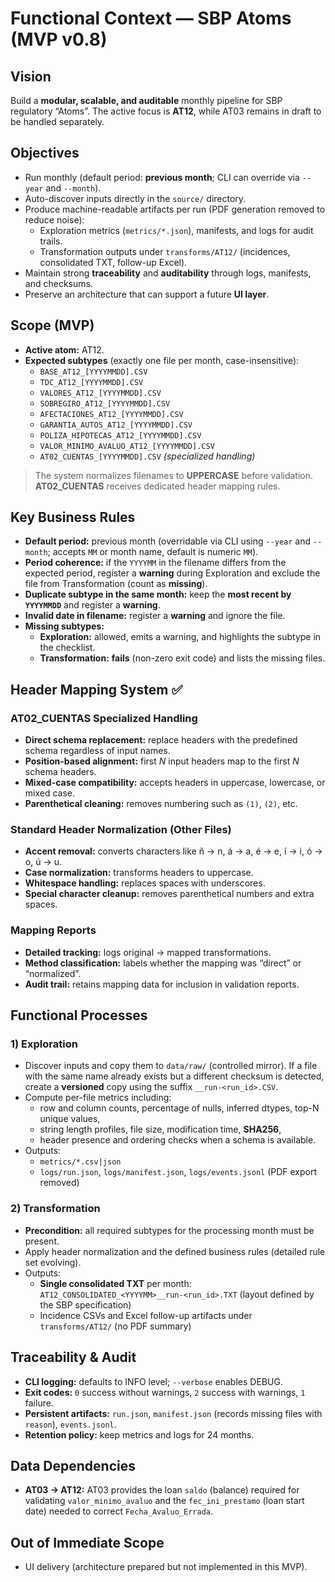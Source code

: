 # Functional Context — SBP Atoms (MVP v0.8)

## Vision
Build a **modular, scalable, and auditable** monthly pipeline for SBP regulatory “Atoms”. The active focus is **AT12**, while AT03 remains in draft to be handled separately.

## Objectives
- Run monthly (default period: **previous month**; CLI can override via `--year` and `--month`).
- Auto-discover inputs directly in the `source/` directory.
- Produce machine-readable artifacts per run (PDF generation removed to reduce noise):
  - Exploration metrics (`metrics/*.json`), manifests, and logs for audit trails.
  - Transformation outputs under `transforms/AT12/` (incidences, consolidated TXT, follow-up Excel).
- Maintain strong **traceability** and **auditability** through logs, manifests, and checksums.
- Preserve an architecture that can support a future **UI layer**.

## Scope (MVP)
- **Active atom:** AT12.
- **Expected subtypes** (exactly one file per month, case-insensitive):
  - `BASE_AT12_[YYYYMMDD].CSV`
  - `TDC_AT12_[YYYYMMDD].CSV`
  - `VALORES_AT12_[YYYYMMDD].CSV`
  - `SOBREGIRO_AT12_[YYYYMMDD].CSV`
  - `AFECTACIONES_AT12_[YYYYMMDD].CSV`
  - `GARANTIA_AUTOS_AT12_[YYYYMMDD].CSV`
  - `POLIZA_HIPOTECAS_AT12_[YYYYMMDD].CSV`
  - `VALOR_MINIMO_AVALUO_AT12_[YYYYMMDD].CSV`
  - `AT02_CUENTAS_[YYYYMMDD].CSV` *(specialized handling)*

> The system normalizes filenames to **UPPERCASE** before validation.
> **AT02_CUENTAS** receives dedicated header mapping rules.

## Key Business Rules
- **Default period:** previous month (overridable via CLI using `--year` and `--month`; accepts `MM` or month name, default is numeric `MM`).
- **Period coherence:** if the `YYYYMM` in the filename differs from the expected period, register a **warning** during Exploration and exclude the file from Transformation (count as **missing**).
- **Duplicate subtype in the same month:** keep the **most recent by `YYYYMMDD`** and register a **warning**.
- **Invalid date in filename:** register a **warning** and ignore the file.
- **Missing subtypes:**
  - **Exploration:** allowed, emits a warning, and highlights the subtype in the checklist.
  - **Transformation:** **fails** (non-zero exit code) and lists the missing files.

## Header Mapping System ✅

### AT02_CUENTAS Specialized Handling
- **Direct schema replacement:** replace headers with the predefined schema regardless of input names.
- **Position-based alignment:** first *N* input headers map to the first *N* schema headers.
- **Mixed-case compatibility:** accepts headers in uppercase, lowercase, or mixed case.
- **Parenthetical cleaning:** removes numbering such as `(1)`, `(2)`, etc.

### Standard Header Normalization (Other Files)
- **Accent removal:** converts characters like ñ → n, á → a, é → e, í → i, ó → o, ú → u.
- **Case normalization:** transforms headers to uppercase.
- **Whitespace handling:** replaces spaces with underscores.
- **Special character cleanup:** removes parenthetical numbers and extra spaces.

### Mapping Reports
- **Detailed tracking:** logs original → mapped transformations.
- **Method classification:** labels whether the mapping was “direct” or “normalized”.
- **Audit trail:** retains mapping data for inclusion in validation reports.

## Functional Processes

### 1) Exploration
- Discover inputs and copy them to `data/raw/` (controlled mirror). If a file with the same name already exists but a different checksum is detected, create a **versioned** copy using the suffix `__run-<run_id>.CSV`.
- Compute per-file metrics including:
  - row and column counts, percentage of nulls, inferred dtypes, top-N unique values,
  - string length profiles, file size, modification time, **SHA256**,
  - header presence and ordering checks when a schema is available.
- Outputs:
  - `metrics/*.csv|json`
  - `logs/run.json`, `logs/manifest.json`, `logs/events.jsonl` (PDF export removed)

### 2) Transformation
- **Precondition:** all required subtypes for the processing month must be present.
- Apply header normalization and the defined business rules (detailed rule set evolving).
- Outputs:
  - **Single consolidated TXT** per month: `AT12_CONSOLIDATED_<YYYYMM>__run-<run_id>.TXT` (layout defined by the SBP specification)
  - Incidence CSVs and Excel follow-up artifacts under `transforms/AT12/` (no PDF summary)

## Traceability & Audit
- **CLI logging:** defaults to INFO level; `--verbose` enables DEBUG.
- **Exit codes:** `0` success without warnings, `2` success with warnings, `1` failure.
- **Persistent artifacts:** `run.json`, `manifest.json` (records missing files with `reason`), `events.jsonl`.
- **Retention policy:** keep metrics and logs for 24 months.

## Data Dependencies
- **AT03 → AT12:** AT03 provides the loan `saldo` (balance) required for validating `valor_minimo_avaluo` and the `fec_ini_prestamo` (loan start date) needed to correct `Fecha_Avaluo_Errada`.

## Out of Immediate Scope
- UI delivery (architecture prepared but not implemented in this MVP).
